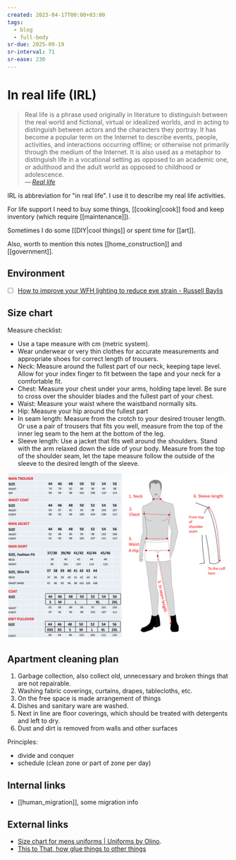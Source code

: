 ```yaml
---
created: 2023-04-17T00:00+03:00
tags:
  - blog
  - full-body
sr-due: 2025-09-19
sr-interval: 71
sr-ease: 230
---
```


# In real life (IRL)

> Real life is a phrase used originally in literature to distinguish between the real world and fictional, virtual or idealized worlds, and in acting to distinguish between actors and the characters they portray. It has become a popular term on the Internet to describe events, people, activities, and interactions occurring offline; or otherwise not primarily through the medium of the Internet. It is also used as a metaphor to distinguish life in a vocational setting as opposed to an academic one, or adulthood and the adult world as opposed to childhood or adolescence.\
> — <cite>[Real life](https://en.wikipedia.org/wiki/Real_life#related_terminology)</cite>

IRL is abbreviation for "in real life". I use it to describe my real life activities.

For life support I need to buy some things, [[cooking|cook]] food and keep inventory (which require [[maintenance]]).

Sometimes I do some [[DIY|cool things]] or spent time for [[art]].

Also, worth to mention this notes [[home_construction]] and [[government]].

## Environment

- [ ] [How to improve your WFH lighting to reduce eye strain - Russell Baylis](https://rustle.ca/posts/articles/work-from-home-lighting)

## Size chart

Measure checklist:

- Use a tape measure with cm (metric system).
- Wear underwear or very thin clothes for accurate measurements and appropriate shoes for correct length of trousers.
- Neck: Measure around the fullest part of our neck, keeping tape level. Allow for your index finger to fit between the tape and your neck for a comfortable fit.
- Chest: Measure your chest under your arms, holding tape level. Be sure to cross over the shoulder blades and the fullest part of your chest.
- Waist: Measure your waist where the waistband normally sits.
- Hip: Measure your hip around the fullest part
- In seam length: Measure from the crotch to your desired trouser length. Or use a pair of trousers that fits you well, measure from the top of the inner leg seam to the hem at the bottom of the leg.
- Sleeve length: Use a jacket that fits well around the shoulders. Stand with the arm relaxed down the side of your body. Measure from the top of the shoulder seam, let the tape measure follow the outside of the sleeve to the desired length of the sleeve.

![Size chart for men uniforms](img/Body-measurement-cm-to-size-male-drawing.jpg)

## Apartment cleaning plan

1. Garbage collection, also collect old, unnecessary and broken things that are not repairable.
2. Washing fabric coverings, curtains, drapes, tablecloths, etc.
3. On the free space is made arrangement of things
4. Dishes and sanitary ware are washed.
5. Next in line are floor coverings, which should be treated with detergents and left to dry.
6. Dust and dirt is removed from walls and other surfaces

Principles:

- divide and conquer
- schedule (clean zone or part of zone per day)

## Internal links

- [[human_migration]], some migration info

## External links

- [Size chart for mens uniforms | Uniforms by Olino](https://webshop.olinouniforms.com/en-us/size-chart-men).
- [This to That, how glue things to other things](http://www.thistothat.com/)
